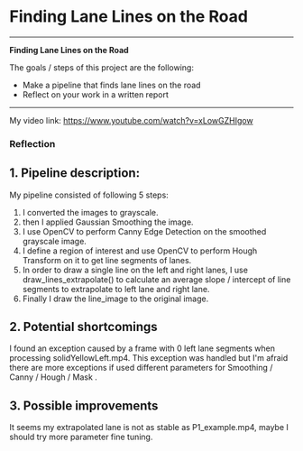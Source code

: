 # **Finding Lane Lines on the Road** 

---
**Finding Lane Lines on the Road**

The goals / steps of this project are the following:
* Make a pipeline that finds lane lines on the road
* Reflect on your work in a written report
---

My video link:
https://www.youtube.com/watch?v=xLowGZHIgow

### Reflection

## 1. Pipeline description:
My pipeline consisted of following 5 steps:
1. I converted the images to grayscale.
2. then I applied Gaussian Smoothing the image.
3. I use OpenCV to perform Canny Edge Detection on the smoothed grayscale image.
4. I define a region of interest and use OpenCV to perform Hough Transform on it to get line segments of lanes.
5. In order to draw a single line on the left and right lanes, I use draw_lines_extrapolate() to calculate an average slope / intercept of line segments to extrapolate to left lane and right lane.
6. Finally I draw the line_image to the original image.

## 2. Potential shortcomings 
I found an exception caused by a frame with 0 left lane segments when processing solidYellowLeft.mp4.
This exception was handled but I'm afraid there are more exceptions if used different parameters for Smoothing / Canny / Hough / Mask .

## 3. Possible improvements
It seems my extrapolated lane is not as stable as P1_example.mp4, maybe I should try more parameter fine tuning. 

